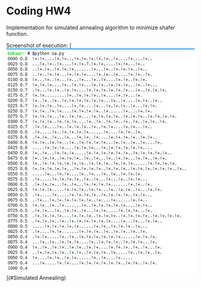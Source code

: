 # Coding HW4

Implementation for simulated annealing algorithm to minimize shafer function.

Screenshot of execution:
[![SA](https://github.com/WintersLt/fss16ppp/blob/master/code/4/sa.jpeg)](#Simulated Annealing)
